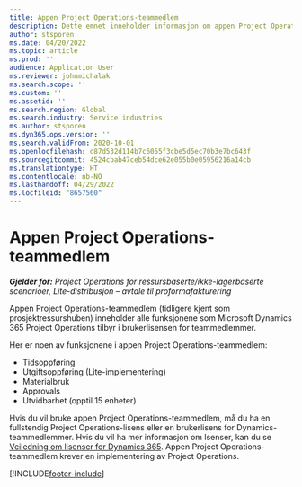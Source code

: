 ```yaml
---
title: Appen Project Operations-teammedlem
description: Dette emnet inneholder informasjon om appen Project Operations-teammedlem i Microsoft Dynamics 365 Project Operations.
author: stsporen
ms.date: 04/20/2022
ms.topic: article
ms.prod: ''
audience: Application User
ms.reviewer: johnmichalak
ms.search.scope: ''
ms.custom: ''
ms.assetid: ''
ms.search.region: Global
ms.search.industry: Service industries
ms.author: stsporen
ms.dyn365.ops.version: ''
ms.search.validFrom: 2020-10-01
ms.openlocfilehash: d87d532d114b7c6055f3cbe5d5ec70b3e7bc643f
ms.sourcegitcommit: 4524cbab47ceb54dce62e055b0e05956216a14cb
ms.translationtype: HT
ms.contentlocale: nb-NO
ms.lasthandoff: 04/29/2022
ms.locfileid: "8657560"
---
```

# <a name="project-operations-team-member-app"></a>Appen Project Operations-teammedlem

_**Gjelder for:** Project Operations for ressursbaserte/ikke-lagerbaserte scenarioer, Lite-distribusjon – avtale til proformafakturering_

Appen Project Operations-teammedlem (tidligere kjent som prosjektressurshuben) inneholder alle funksjonene som Microsoft Dynamics 365 Project Operations tilbyr i brukerlisensen for teammedlemmer.

Her er noen av funksjonene i appen Project Operations-teammedlem:

- Tidsoppføring
- Utgiftsoppføring (Lite-implementering)
- Materialbruk
- Approvals
- Utvidbarhet (opptil 15 enheter)

Hvis du vil bruke appen Project Operations-teammedlem, må du ha en fullstendig Project Operations-lisens eller en brukerlisens for Dynamics-teammedlemmer. Hvis du vil ha mer informasjon om lsenser, kan du se [Veiledning om lisenser for Dynamics 365](https://go.microsoft.com/fwlink/?LinkId=866544&clcid=0x409). Appen Project Operations-teammedlem krever en implementering av Project Operations.

[!INCLUDE[footer-include](../includes/footer-banner.md)]
